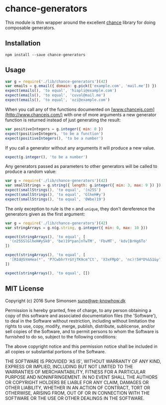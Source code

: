 # chance-generators

This module is thin wrapper around the excellent [chance](http://chancejs.com/)
library for doing composable generators.

## Installation

```
npm install --save chance-generators
```

## Usage

```js
var g = require('./lib/chance-generators')(42)
var emails = g.email({ domain: g.pick(['example.com', 'mail.me']) })
expect(emails(), 'to equal', 'hiapli@example.com')
expect(emails(), 'to equal', 'cuval@mail.me')
expect(emails(), 'to equal', 'ozi@example.com')
```

When you call any of the functions documented on
[www.chancejs.com](http://www.chancejs.com/)
with one of more arguments a new generator function is returned instead of just
generating the result:

```js
var positiveIntegers = g.integer({ min: 0 })
expect(positiveIntegers, 'to be a function')
expect(positiveIntegers(), 'to be a number')
```

If you call a generator without any arguments it will produce a new value.

```js
expect(g.integer(), 'to be a number')
```

Any generators passed as parameters to other generators will be called to
produce a random value:

```js
var g = require('./lib/chance-generators')(42)
var smallStrings = g.string({ length: g.integer({ min: 3, max: 9 }) })
expect(smallStrings(), 'to equal', '(n25S')
expect(smallStrings(), 'to equal', 'GlheH#y')
expect(smallStrings(), 'to equal', '0Wbe)19')
```

The only exception to rule is the `n` and `unique`, they don't dereference the
generators given as the first argument:

```js
var g = require('./lib/chance-generators')(42)
var stringArrays = g.n(g.string, g.integer({ min: 0, max: 10 }))

expect(stringArrays(), 'to equal', [
  '(n25SSlGlheH#ySk0', 'be)19*pan]nTwTM', 'FbvMT', 'kdv[BrHg6To'
])

expect(stringArrays(), 'to equal', [
  '[RId@SYmHea(*', 'P7CwbhrYrGYjTK9cm^Ct', 'X3xFMpO', 'nc)!5H*D%&S1&y'
])

expect(stringArrays(), 'to equal', [])
```

## MIT License

Copyright (c) 2016 Sune Simonsen <sune@we-knowhow.dk>

Permission is hereby granted, free of charge, to any person obtaining
a copy of this software and associated documentation files (the
'Software'), to deal in the Software without restriction, including
without limitation the rights to use, copy, modify, merge, publish,
distribute, sublicense, and/or sell copies of the Software, and to
permit persons to whom the Software is furnished to do so, subject to
the following conditions:

The above copyright notice and this permission notice shall be
included in all copies or substantial portions of the Software.

THE SOFTWARE IS PROVIDED 'AS IS', WITHOUT WARRANTY OF ANY KIND,
EXPRESS OR IMPLIED, INCLUDING BUT NOT LIMITED TO THE WARRANTIES OF
MERCHANTABILITY, FITNESS FOR A PARTICULAR PURPOSE AND
NONINFRINGEMENT. IN NO EVENT SHALL THE AUTHORS OR COPYRIGHT HOLDERS BE
LIABLE FOR ANY CLAIM, DAMAGES OR OTHER LIABILITY, WHETHER IN AN ACTION
OF CONTRACT, TORT OR OTHERWISE, ARISING FROM, OUT OF OR IN CONNECTION
WITH THE SOFTWARE OR THE USE OR OTHER DEALINGS IN THE SOFTWARE.

